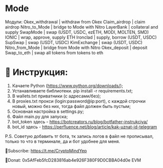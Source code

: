 # Mode

Модули:
Okex_withdrawal | withdraw from Okex
Claim_airdrop | claim airdrop
Nitro_to_Mode | bridge to Mode with Nitro
LayerBank | collateral and supply
SwapMode | swap (USDT, USDC, ezETH, MODI, MOLTEN, SMD)
IONIC | wrap, approve, supply ETH
Ironclad | supply, borrow (USDT, USDC)
SupSwap | swap (USDT, USDC)
KimExchange | swap (USDT, USDC)
Nitro_from_Mode | bridge from Mode with Nitro
Okex_deposit | deposit 
Swap_to_eth | swap all tokens from tokens to eth

# 🔧 Инструкция:

1. Качаете Python (https://www.python.org/downloads/);
2. Устанавливаете библиотеки. pip install -r requirements.txt;
3. В wallets.txt приватники (с адресами/без);
4. В proxies.txt прокси (login:password@ip:port), с каждой строчки новый, можно без них, тогда файл должен быть пустым;
5. Основная настройка в settings.py;
6. Файл main.py для запуска;
7. bot_token здесь - https://botcreators.ru/blog/botfather-instrukciya/
8. bot_id здесь - https://perfluence.net/blog/article/kak-uznat-id-telegram

P.S. Советую добавить тг бота, тк запись логов в файл не прописывал, только то что в терминале, да и бот удобнее для меня.

💜Subscribe: https://t.me/CryptoMindYep

💜Donat: 0x5AfFeb5fcD283816ab4e926F380F9D0CBBA04d0e EVM

